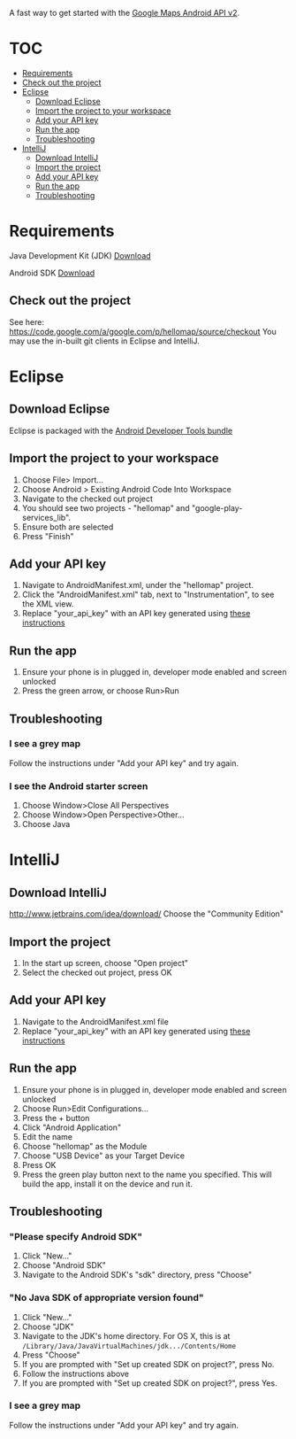 A fast way to get started with the [Google Maps Android API v2](http://developers.google.com/maps/documentation/android).

# TOC

  * [Requirements](#requirements)
  * [Check out the project](#check-out-the-project)
  * [Eclipse](#eclipse)
    * [Download Eclipse](#download-eclipse)
    * [Import the project to your workspace](#import-the-project-to-your-workspace)
    * [Add your API key](#add-your-api-key)
    * [Run the app](#run-the-app)
    * [Troubleshooting](#troubleshooting)
  * [IntelliJ](#intellij)
    * [Download IntelliJ](#download-intellij)
    * [Import the project](#import-the-project)
    * [Add your API key](#add-your-api-key-1)
    * [Run the app](#run-the-app-1)
    * [Troubleshooting](#troubleshooting-1)

# Requirements

Java Development Kit (JDK) [Download](http://www.oracle.com/technetwork/java/javase/downloads/jdk7-downloads-1880260.html)

Android SDK [Download](http://developer.android.com/sdk/index.html)

## Check out the project
See here: https://code.google.com/a/google.com/p/hellomap/source/checkout
You may use the in-built git clients in Eclipse and IntelliJ.

# Eclipse

## Download Eclipse
Eclipse is packaged with the [Android Developer Tools bundle](http://developer.android.com/sdk/index.html)

## Import the project to your workspace
  1. Choose File> Import...
  2. Choose Android > Existing Android Code Into Workspace
  3. Navigate to the checked out project
  4. You should see two projects - "hellomap" and "google-play-services_lib".
  5. Ensure both are selected
  6. Press "Finish"

## Add your API key
  1. Navigate to AndroidManifest.xml, under the "hellomap" project.
  2. Click the "AndroidManifest.xml" tab, next to "Instrumentation", to see the XML view.
  3. Replace "your_api_key" with an API key generated using [these instructions](https://developers.google.com/maps/documentation/android/start#the_google_maps_api_key)

## Run the app
  1. Ensure your phone is in plugged in, developer mode enabled and screen unlocked
  2. Press the green arrow, or choose Run>Run

## Troubleshooting
### I see a grey map

Follow the instructions under "Add your API key" and try again.

### I see the Android starter screen
  1. Choose Window>Close All Perspectives
  2. Choose Window>Open Perspective>Other...
  3. Choose Java

# IntelliJ
## Download IntelliJ
http://www.jetbrains.com/idea/download/
Choose the "Community Edition"

## Import the project
  1. In the start up screen, choose "Open project"
  2. Select the checked out project, press OK

## Add your API key
  1. Navigate to the AndroidManifest.xml file
  2. Replace "your_api_key" with an API key generated using [these instructions](https://developers.google.com/maps/documentation/android/start#the_google_maps_api_key)

## Run the app
  1. Ensure your phone is in plugged in, developer mode enabled and screen unlocked
  2. Choose Run>Edit Configurations...
  3. Press the + button
  4. Click "Android Application"
  5. Edit the name
  6. Choose "hellomap" as the Module
  7. Choose "USB Device" as your Target Device
  8. Press OK
  9. Press the green play button next to the name you specified. This will build the app, install it on the device and run it.

## Troubleshooting
### "Please specify Android SDK"
  1. Click "New..."
  2. Choose "Android SDK"
  3. Navigate to the Android SDK's "sdk" directory, press "Choose"

###  "No Java SDK of appropriate version found"
  1. Click "New..."
  2. Choose "JDK"
  3. Navigate to the JDK's home directory. For OS X, this is at `/Library/Java/JavaVirtualMachines/jdk.../Contents/Home`
  4. Press "Choose"
  5. If you are prompted with "Set up created SDK on project?", press No.
  6. Follow the instructions above
  7. If you are prompted with "Set up created SDK on project?", press Yes.

### I see a grey map
Follow the instructions under "Add your API key" and try again.
